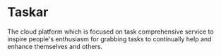 Taskar
======

The cloud platform which is focused on task comprehensive service to inspire people's enthusiasm for grabbing tasks to continually help and enhance themselves and others.
